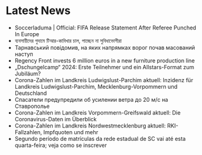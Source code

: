 # Latest News
-  Soccerladuma | Official: FIFA Release Statement After Referee Punched In Europe
-  ব্যবসায়ীদের গুদামে টিআর-কাবিখার চাল, পাচ্ছেন না সুবিধাভোগীরা
-  Тарнавський повідомив, на яких напрямках ворог почав масований наступ
-  Regency Front invests 6 million euros in a new furniture production line
-  „Dschungelcamp“ 2024: Erste Teilnehmer und ein Allstars-Format zum Jubiläum?
-  Corona-Zahlen im Landkreis Ludwigslust-Parchim aktuell: Inzidenz für Landkreis Ludwigslust-Parchim, Mecklenburg-Vorpommern und Deutschland
-  Спасатели предупредили об усилении ветра до 20 м/с на Ставрополье
-  Corona-Zahlen im Landkreis Vorpommern-Greifswald aktuell: Die Coronavirus-Daten im Überblick
-  Corona-Zahlen im Landkreis Nordwestmecklenburg aktuell: RKI-Fallzahlen, Impfquoten und mehr
-  Segundo período de matrículas da rede estadual de SC vai até esta quarta-feira; veja como se inscrever
